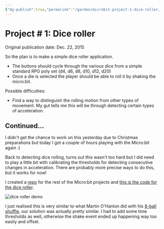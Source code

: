 ```yaml
---
{"dg-publish":true,"permalink":"/garden/microbit-project-1-dice-roller/","tags":["microbit","python","embedded","games"],"created":"2024-03-01T18:48:35.833+01:00","updated":"2024-03-03T11:41:10.014+01:00"}
---
```


# Project # 1: Dice roller

Original publication date: Dec. 22, 2015

So the plan is to make a simple dice roller application.

- The buttons should cycle through the various dice from a simple standard RPG poly set (d4, d6, d8, d10, d12, d20)
- Once a die is selected the player should be able to roll it by shaking the micro:bit.

Possible difficulties:

- Find a way to distinguish the rolling motion from other types of movement. My gut tells me this will be through detecting certain types of acceleration.

## Continued...

I didn't get the chance to work on this yesterday due to Christmas preparations but today I got a couple of hours playing with the Micro:bit again :)

Back to detecting dice rolling, turns out this wasn't too hard but I did need to play a little bit with calibrating the thresholds for detecting consecutive changes in acceleration. There are probably more precise ways to do this, but it works for now!

I created a [repo](https://github.com/Geekfish/microbit-week/) for the rest of the Micro:bit projects and [this is the code for the dice roller](https://github.com/Geekfish/microbit-week/blob/master/dicer_roller.py).

![dice roller demo](http://i.giphy.com/d2Z6C1b3VckTDHpe.gif)

I just realised this is very similar to what Martin O'Hanlon did with his [8-ball shuffle](http://www.stuffaboutcode.com/2015/11/microbit-magic-8-ball-with-micropython.html), our solution was actually pretty similar. I had to add some time thresholds as well, otherwise the shake event ended up happening way too easily and offset.